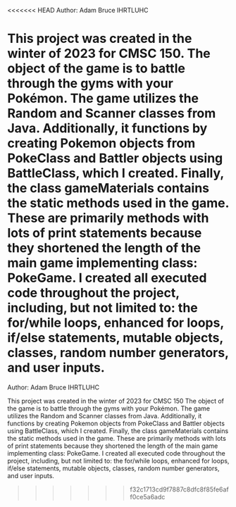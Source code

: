 <<<<<<< HEAD
Author: Adam Bruce IHRTLUHC

This project was created in the winter of 2023 for CMSC 150.
The object of the game is to battle through the gyms with your Pokémon. 
The game utilizes the Random and Scanner classes from Java. 
Additionally, it functions by creating Pokemon objects from PokeClass and Battler objects using BattleClass, which I created. 
Finally, the class gameMaterials contains the static methods used in the game. 
These are primarily methods with lots of print statements because they shortened the length of the main game implementing class: PokeGame.
I created all executed code throughout the project, including, but not limited to: the for/while loops, enhanced for loops, if/else statements, mutable objects, classes, random number generators, and user inputs.
=======
Author: Adam Bruce
IHRTLUHC

This project was created in the winter of 2023 for CMSC 150
The object of the game is to battle through the gyms with your Pokémon.
The game utilizes the Random and Scanner classes from Java.
Additionally, it functions by creating Pokemon objects from PokeClass and Battler objects using BattleClass, which I created.
Finally, the class gameMaterials contains the static methods used in the game. These are primarily methods with lots of print statements because they shortened the length of the main game implementing class: PokeGame. 
I created all executed code throughout the project, including, but not limited to: the for/while loops, enhanced for loops, if/else statements, mutable objects, classes, random number generators, and user inputs. 
>>>>>>> f32c1713cd9f7887c8dfc8f85fe6aff0ce5a6adc
